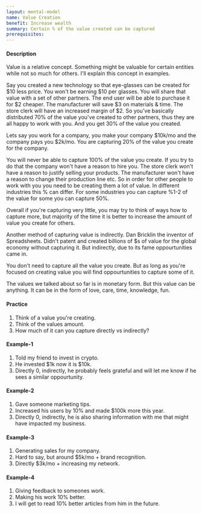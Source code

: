 ```yaml
---
layout: mental-model
name: Value Creation
benefit: Increase wealth
summary: Certain % of the value created can be captured
prerequisites: 
---
```


#### Description

Value is a relative concept. Something might be valuable for certain entities while not so much for others. I'll explain this concept in examples.

Say you created a new technology so that eye-glasses can be created for $10 less price. You won't be earning $10 per glasses. You will share that value with a set of other partners. The end user will be able to purchase it for $2 cheaper. The manufacturer will save $3 on materials & time. The store clerk will have an increased margin of $2. So you've basically distributed 70% of the value you've created to other partners, thus they are all happy to work with you. And you get 30% of the value you created.

Lets say you work for a company, you make your company $10k/mo and the company pays you $2k/mo. You are capturing 20% of the value you create for the company. 

You will never be able to capture 100% of the value you create. If you try to do that the company won't have a reason to hire you. The store clerk won't have a reason to justify selling your products. The manufacturer won't have a reason to change their production line etc. So in order for other people to work with you you need to be creating them a lot of value. In different industries this % can differ. For some industries you can capture %1-2 of the value for some you can capture 50%. 

Overall if you're capturing very little, you may try to think of ways how to capture more, but majority of the time it is better to increase the amount of value you create for others. 

Another method of capturing value is indirectly. Dan Bricklin the inventor of Spreadsheets. Didn't patent and created billions of $s of value for the global economy without capturing it. But indirectly, due to its fame oppourtunities came in.

You don't need to capture all the value you create. But as long as you're focused on creating value you will find oppourtunities to capture some of it.

The values we talked about so far is in monetary form. But this value can be anything. It can be in the form of love, care, time, knowledge, fun. 


#### Practice

1. Think of a value you're creating.
2. Think of the values amount.
3. How much of it can you capture directly vs indirectly?

#### Example-1

1. Told my friend to invest in crypto.
2. He invested $1k now it is $10k.
3. Directly 0, indirectly, he probably feels grateful and will let me know if he sees a similar oppourtunity.

#### Example-2

1. Gave someone marketing tips.
2. Increased his users by 10% and made $100k more this year.
3. Directly 0, indirectly, he is also sharing information with me that might have impacted my business.

#### Example-3

1. Generating sales for my company.
2. Hard to say, but around $5k/mo + brand recognition.
3. Directly $3k/mo + increasing my network.

#### Example-4

1. Giving feedback to someones work.
2. Making his work 10% better.
3. I will get to read 10% better articles from him in the future.
